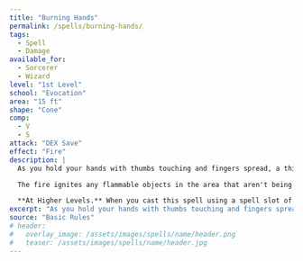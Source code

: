 ```yaml
---
title: "Burning Hands"
permalink: /spells/burning-hands/
tags:
  - Spell
  - Damage
available_for:
  - Sorcerer
  - Wizard
level: "1st Level"
school: "Evocation"
area: "15 ft"
shape: "Cone"
comp:
  - V
  - S
attack: "DEX Save"
effect: "Fire"
description: |
  As you hold your hands with thumbs touching and fingers spread, a thin sheet of flames shoots forth from your outstretched fingertips. Each creature in a 15-foot cone must make a Dexterity saving throw. A creature takes 3d6 fire damage on a failed save, or half as much damage on a successful one.

  The fire ignites any flammable objects in the area that aren't being worn or carried.

  **At Higher Levels.** When you cast this spell using a spell slot of 2nd level or higher, the damage increases by 1d6 for each slot level above 1st.
excerpt: "As you hold your hands with thumbs touching and fingers spread, a thin sheet of flames shoots forth from your outstretched fingertips."
source: "Basic Rules"
# header:
#   overlay_image: /assets/images/spells/name/header.png
#   teaser: /assets/images/spells/name/header.jpg
---
```

